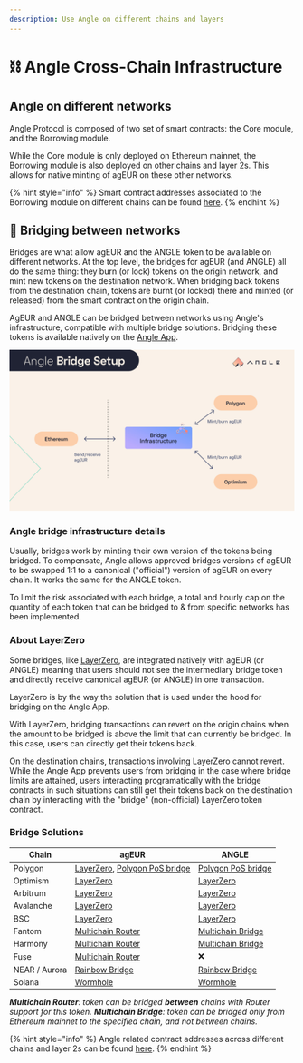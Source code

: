 ```yaml
---
description: Use Angle on different chains and layers
---
```


# ⛓ Angle Cross-Chain Infrastructure

## Angle on different networks

Angle Protocol is composed of two set of smart contracts: the Core module, and the Borrowing module.

While the Core module is only deployed on Ethereum mainnet, the Borrowing module is also deployed on other chains and layer 2s. This allows for native minting of agEUR on these other networks.

{% hint style="info" %}
Smart contract addresses associated to the Borrowing module on different chains can be found [here](https://developers.angle.money/overview/smart-contracts).
{% endhint %}

## 🌉 Bridging between networks

Bridges are what allow agEUR and the ANGLE token to be available on different networks. At the top level, the bridges for agEUR (and ANGLE) all do the same thing: they burn (or lock) tokens on the origin network, and mint new tokens on the destination network. When bridging back tokens from the destination chain, tokens are burnt (or locked) there and minted (or released) from the smart contract on the origin chain.

AgEUR and ANGLE can be bridged between networks using Angle's infrastructure, compatible with multiple bridge solutions. Bridging these tokens is available natively on the [Angle App](https://app.angle.money/#/bridges).

![lz bridge infra user](../../.gitbook/assets/bridge-infra-user.jpg)

### Angle bridge infrastructure details

Usually, bridges work by minting their own version of the tokens being bridged. To compensate, Angle allows approved bridges versions of agEUR to be swapped 1:1 to a canonical ("official") version of agEUR on every chain. It works the same for the ANGLE token.

To limit the risk associated with each bridge, a total and hourly cap on the quantity of each token that can be bridged to & from specific networks has been implemented.

### About LayerZero

Some bridges, like [LayerZero](https://layerzero.network/), are integrated natively with agEUR (or ANGLE) meaning that users should not see the intermediary bridge token and directly receive canonical agEUR (or ANGLE) in one transaction.

LayerZero is by the way the solution that is used under the hood for bridging on the Angle App.

With LayerZero, bridging transactions can revert on the origin chains when the amount to be bridged is above the limit that can currently be bridged. In this case, users can directly get their tokens back.

On the destination chains, transactions involving LayerZero cannot revert. While the Angle App prevents users from bridging in the case where bridge limits are attained, users interacting programatically with the bridge contracts in such situations can still get their tokens back on the destination chain by interacting with the "bridge" (non-official) LayerZero token contract.

### Bridge Solutions

| Chain         | agEUR                                                                                                       | ANGLE                                                          |
| ------------- | ----------------------------------------------------------------------------------------------------------- | -------------------------------------------------------------- |
| Polygon       | [LayerZero](https://app.angle.com/#/bridge), [Polygon PoS bridge](https://wallet.polygon.technology/bridge) | [Polygon PoS bridge](https://wallet.polygon.technology/bridge) |
| Optimism      | [LayerZero](https://app.angle.com/#/bridge)                                                                 | [LayerZero](https://app.angle.com/#/bridge)                    |
| Arbitrum      | [LayerZero](https://app.angle.com/#/bridge)                                                                 | [LayerZero](https://app.angle.com/#/bridge)                    |
| Avalanche     | [LayerZero](https://app.angle.com/#/bridge)                                                                 | [LayerZero](https://app.angle.com/#/bridge)                    |
| BSC           | [LayerZero](https://app.angle.com/#/bridge)                                                                 | [LayerZero](https://app.angle.com/#/bridge)                    |
| Fantom        | [Multichain Router](https://app.multichain.org/#/router)                                                    | [Multichain Bridge](https://app.multichain.org/#/router)       |
| Harmony       | [Multichain Router](https://app.multichain.org/#/router)                                                    | [Multichain Bridge](https://app.multichain.org/#/router)       |
| Fuse          | [Multichain Router](https://app.multichain.org/#/router)                                                    | ❌                                                             |
| NEAR / Aurora | [Rainbow Bridge](https://rainbowbridge.app/transfer)                                                        | [Rainbow Bridge](https://rainbowbridge.app/transfer)           |
| Solana        | [Wormhole](https://wormholebridge.com/#/transfer)                                                           | [Wormhole](https://wormholebridge.com/#/transfer)              |

_**Multichain Router**: token can be bridged **between** chains with Router support for this token. **Multichain Bridge**: token can be bridged only from Ethereum mainnet to the specified chain, and not between chains._

{% hint style="info" %}
Angle related contract addresses across different chains and layer 2s can be found [here](https://developers.angle.money/protocol-overview/smart-contracts/sidechains-layer2s-contracts).
{% endhint %}
